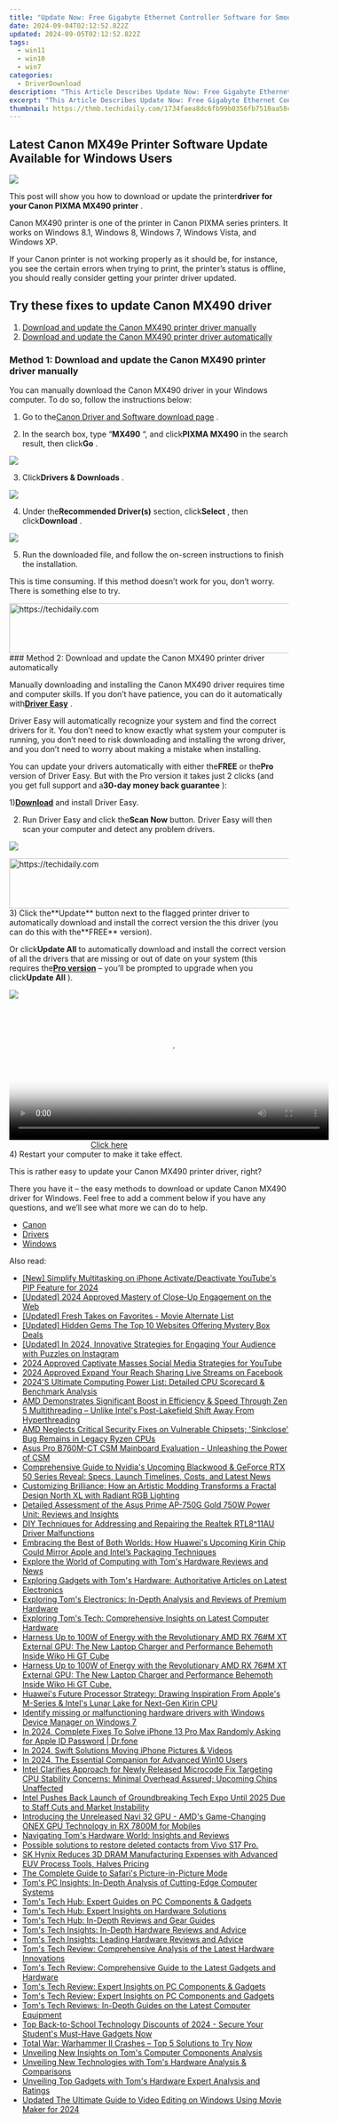 ```yaml
---
title: "Update Now: Free Gigabyte Ethernet Controller Software for Smooth Internet Connection"
date: 2024-09-04T02:12:52.822Z
updated: 2024-09-05T02:12:52.822Z
tags:
  - win11
  - win10
  - win7
categories:
  - DriverDownload
description: "This Article Describes Update Now: Free Gigabyte Ethernet Controller Software for Smooth Internet Connection"
excerpt: "This Article Describes Update Now: Free Gigabyte Ethernet Controller Software for Smooth Internet Connection"
thumbnail: https://thmb.techidaily.com/1734faea8dc6fb99b0356fb7510aa58c46806122f440ead1dafd4f608890d169.png
---
```


## Latest Canon MX49e Printer Software Update Available for Windows Users

![](https://images.drivereasy.com/wp-content/uploads/2019/01/image-122.png)

 This post will show you how to download or update the printer**driver for your Canon PIXMA MX490 printer** .

 Canon MX490 printer is one of the printer in Canon PIXMA series printers. It works on Windows 8.1, Windows 8, Windows 7, Windows Vista, and Windows XP.

 If your Canon printer is not working properly as it should be, for instance, you see the certain errors when trying to print, the printer’s status is offline, you should really consider getting your printer driver updated.

## Try these fixes to update Canon MX490 driver

1. [Download and update the Canon MX490 printer driver manually](https://tools.techidaily.com/drivereasy/download/)
2. [Download and update the Canon MX490 printer driver automatically](https://tools.techidaily.com/drivereasy/download/)

### Method 1: Download and update the Canon MX490 printer driver manually

 You can manually download the Canon MX490 driver in your Windows computer. To do so, follow the instructions below:

 1) Go to the[Canon Driver and Software download page](https://www.usa.canon.com/internet/portal/us/home/support?tab=drivers) .

 2) In the search box, type “**MX490** “, and click**PIXMA MX490** in the search result, then click**Go** .

![](https://images.drivereasy.com/wp-content/uploads/2019/01/image-130.png)

 3) Click**Drivers & Downloads** .

![](https://images.drivereasy.com/wp-content/uploads/2019/01/image-132.png)

 4) Under the**Recommended Driver(s)** section, click**Select** , then click**Download** .

![](https://images.drivereasy.com/wp-content/uploads/2019/01/image-133.png)

 5) Run the downloaded file, and follow the on-screen instructions to finish the installation.

 This is time consuming. If this method doesn’t work for you, don’t worry. There is something else to try.

<!-- affiliate ads begin -->
<a href="https://appsumo.8odi.net/c/5597632/2100534/7443" target="_top" id="2100534">
  <img src="//a.impactradius-go.com/display-ad/7443-2100534" border="0" alt="https://techidaily.com" width="728" height="90"/>
</a>
<img height="0" width="0" src="https://appsumo.8odi.net/i/5597632/2100534/7443" style="position:absolute;visibility:hidden;" border="0" />
<!-- affiliate ads end -->
### Method 2: Download and update the Canon MX490 printer driver automatically

 Manually downloading and installing the Canon MX490 driver requires time and computer skills. If you don’t have patience, you can do it automatically with[**Driver Easy**](https://tools.techidaily.com/drivereasy/download/) .

 Driver Easy will automatically recognize your system and find the correct drivers for it. You don’t need to know exactly what system your computer is running, you don’t need to risk downloading and installing the wrong driver, and you don’t need to worry about making a mistake when installing.

 You can update your drivers automatically with either the**FREE** or the**Pro** version of Driver Easy. But with the Pro version it takes just 2 clicks (and you get full support and a**30-day money back guarantee** ):

 1)[**Download**](https://tools.techidaily.com/drivereasy/download/) and install Driver Easy.

 2) Run Driver Easy and click the**Scan Now** button. Driver Easy will then scan your computer and detect any problem drivers.

![](https://images.drivereasy.com/wp-content/uploads/2019/01/image-128.png)

<!-- affiliate ads begin -->
<a href="https://appsumo.8odi.net/c/5597632/2137380/7443" target="_top" id="2137380">
  <img src="//a.impactradius-go.com/display-ad/7443-2137380" border="0" alt="https://techidaily.com" width="728" height="90"/>
</a>
<img height="0" width="0" src="https://appsumo.8odi.net/i/5597632/2137380/7443" style="position:absolute;visibility:hidden;" border="0" />
<!-- affiliate ads end -->
 3) Click the**Update** button next to the flagged printer driver to automatically download and install the correct version the this driver (you can do this with the**FREE** version).

 Or click**Update All** to automatically download and install the correct version of all the drivers that are missing or out of date on your system (this requires the[**Pro version**](https://tools.techidaily.com/drivereasy/download/) – you’ll be prompted to upgrade when you click**Update All** ).

![](https://images.drivereasy.com/wp-content/uploads/2019/01/image-129.png)

<!-- affiliate ads begin -->
<span id="1983472">
					<video width="576" height="240" style="cursor:pointer"
           poster="//a.impactradius-go.com/display-clicktoplayimage/1983472.png"
           onclick="if(!this.playClicked){this.play();this.setAttribute('controls',true);this.playClicked=true;}">
	   <source src="//a.impactradius-go.com/display-ad/22993-1983472">
	   <img src="//a.impactradius-go.com/display-clicktoplayimage/1983472.png" style="border: none; height: 100%; width: 100%; object-fit: contain">
	</video>
	<div style="width:360px;text-align:center"><a href="javascript:window.open(decodeURIComponent('https%3A%2F%2Fhomestyler.sjv.io%2Fc%2F5597632%2F1983472%2F22993'), '_blank');void(0);">Click here</a></div>
</span>
<img height="0" width="0" src="https://imp.pxf.io/i/5597632/1983472/22993" style="position:absolute;visibility:hidden;" border="0" />
<!-- affiliate ads end -->
4) Restart your computer to make it take effect.

This is rather easy to update your Canon MX490 printer driver, right?

 There you have it – the easy methods to download or update Canon MX490 driver for Windows. Feel free to add a comment below if you have any questions, and we’ll see what more we can do to help.

* [Canon](https://tools.techidaily.com/drivereasy/download/)
* [Drivers](https://tools.techidaily.com/drivereasy/download/)
* [Windows](https://tools.techidaily.com/drivereasy/download/)

<ins class="adsbygoogle"
     style="display:block"
     data-ad-format="autorelaxed"
     data-ad-client="ca-pub-7571918770474297"
     data-ad-slot="1223367746"></ins>



<ins class="adsbygoogle"
     style="display:block"
     data-ad-client="ca-pub-7571918770474297"
     data-ad-slot="8358498916"
     data-ad-format="auto"
     data-full-width-responsive="true"></ins>

<span class="atpl-alsoreadstyle">Also read:</span>
<div><ul>
<li><a href="https://fox-helps.techidaily.com/new-simplify-multitasking-on-iphone-activatedeactivate-youtubes-pip-feature-for-2024/"><u>[New] Simplify Multitasking on iPhone  Activate/Deactivate YouTube's PIP Feature for 2024</u></a></li>
<li><a href="https://vp-tips.techidaily.com/updated-2024-approved-mastery-of-close-up-engagement-on-the-web/"><u>[Updated] 2024 Approved  Mastery of Close-Up Engagement on the Web</u></a></li>
<li><a href="https://youtube-zero.techidaily.com/ed-fresh-takes-on-favorites-movie-alternate-list/"><u>[Updated] Fresh Takes on Favorites - Movie Alternate List</u></a></li>
<li><a href="https://some-knowledge.techidaily.com/updated-hidden-gems-the-top-10-websites-offering-mystery-box-deals/"><u>[Updated] Hidden Gems  The Top 10 Websites Offering Mystery Box Deals</u></a></li>
<li><a href="https://instagram-video-recordings.techidaily.com/updated-in-2024-innovative-strategies-for-engaging-your-audience-with-puzzles-on-instagram/"><u>[Updated] In 2024, Innovative Strategies for Engaging Your Audience with Puzzles on Instagram</u></a></li>
<li><a href="https://youtube-zero.techidaily.com/approved-captivate-masses-social-media-strategies-for-youtube/"><u>2024 Approved  Captivate Masses  Social Media Strategies for YouTube</u></a></li>
<li><a href="https://facebook-video-content.techidaily.com/2024-approved-expand-your-reach-sharing-live-streams-on-facebook/"><u>2024 Approved  Expand Your Reach  Sharing Live Streams on Facebook</u></a></li>
<li><a href="https://hardware-help.techidaily.com/2024s-ultimate-computing-power-list-detailed-cpu-scorecard-and-benchmark-analysis/"><u>2024'S Ultimate Computing Power List: Detailed CPU Scorecard & Benchmark Analysis</u></a></li>
<li><a href="https://hardware-help.techidaily.com/amd-demonstrates-significant-boost-in-efficiency-and-speed-through-zen-5-multithreading-unlike-intels-post-lakefield-shift-away-from-hyperthreading/"><u>AMD Demonstrates Significant Boost in Efficiency & Speed Through Zen 5 Multithreading – Unlike Intel's Post-Lakefield Shift Away From Hyperthreading</u></a></li>
<li><a href="https://hardware-help.techidaily.com/amd-neglects-critical-security-fixes-on-vulnerable-chipsets-sinkclose-bug-remains-in-legacy-ryzen-cpus/"><u>AMD Neglects Critical Security Fixes on Vulnerable Chipsets; 'Sinkclose' Bug Remains in Legacy Ryzen CPUs</u></a></li>
<li><a href="https://hardware-help.techidaily.com/asus-pro-b760m-ct-csm-mainboard-evaluation-unleashing-the-power-of-csm/"><u>Asus Pro B760M-CT CSM Mainboard Evaluation - Unleashing the Power of CSM</u></a></li>
<li><a href="https://hardware-help.techidaily.com/comprehensive-guide-to-nvidias-upcoming-blackwood-and-geforce-rtx-50-series-reveal-specs-launch-timelines-costs-and-latest-news/"><u>Comprehensive Guide to Nvidia's Upcoming Blackwood & GeForce RTX 50 Series Reveal: Specs, Launch Timelines, Costs, and Latest News</u></a></li>
<li><a href="https://hardware-help.techidaily.com/customizing-brilliance-how-an-artistic-modding-transforms-a-fractal-design-north-xl-with-radiant-rgb-lighting/"><u>Customizing Brilliance: How an Artistic Modding Transforms a Fractal Design North XL with Radiant RGB Lighting</u></a></li>
<li><a href="https://hardware-help.techidaily.com/detailed-assessment-of-the-asus-prime-ap-750g-gold-750w-power-unit-reviews-and-insights/"><u>Detailed Assessment of the Asus Prime AP-750G Gold 750W Power Unit: Reviews and Insights</u></a></li>
<li><a href="https://hardware-updates.techidaily.com/diy-techniques-for-addressing-and-repairing-the-realtek-rtl811au-driver-malfunctions/"><u>DIY Techniques for Addressing and Repairing the Realtek RTL8^11AU Driver Malfunctions</u></a></li>
<li><a href="https://hardware-help.techidaily.com/embracing-the-best-of-both-worlds-how-huaweis-upcoming-kirin-chip-could-mirror-apple-and-intels-packaging-techniques/"><u>Embracing the Best of Both Worlds: How Huawei's Upcoming Kirin Chip Could Mirror Apple and Intel’s Packaging Techniques</u></a></li>
<li><a href="https://hardware-help.techidaily.com/explore-the-world-of-computing-with-toms-hardware-reviews-and-news/"><u>Explore the World of Computing with Tom's Hardware Reviews and News</u></a></li>
<li><a href="https://hardware-help.techidaily.com/exploring-gadgets-with-toms-hardware-authoritative-articles-on-latest-electronics/"><u>Exploring Gadgets with Tom's Hardware: Authoritative Articles on Latest Electronics</u></a></li>
<li><a href="https://hardware-help.techidaily.com/exploring-toms-electronics-in-depth-analysis-and-reviews-of-premium-hardware/"><u>Exploring Tom's Electronics: In-Depth Analysis and Reviews of Premium Hardware</u></a></li>
<li><a href="https://hardware-help.techidaily.com/exploring-toms-tech-comprehensive-insights-on-latest-computer-hardware/"><u>Exploring Tom's Tech: Comprehensive Insights on Latest Computer Hardware</u></a></li>
<li><a href="https://hardware-help.techidaily.com/harness-up-to-100w-of-energy-with-the-revolutionary-amd-rx-76m-xt-external-gpu-the-new-laptop-charger-and-performance-behemoth-inside-wiko-hi-gt-cube/"><u>Harness Up to 100W of Energy with the Revolutionary AMD RX 76#M XT External GPU: The New Laptop Charger and Performance Behemoth Inside Wiko Hi GT Cube</u></a></li>
<li><a href="https://hardware-help.techidaily.com/1723964483569-harness-up-to-100w-of-energy-with-the-revolutionary-amd-rx-76m-xt-external-gpu-the-new-laptop-charger-and-performance-behemoth-inside-wiko-hi-gt-cube/"><u>Harness Up to 100W of Energy with the Revolutionary AMD RX 76#M XT External GPU: The New Laptop Charger and Performance Behemoth Inside Wiko Hi GT Cube.</u></a></li>
<li><a href="https://hardware-help.techidaily.com/huaweis-future-processor-strategy-drawing-inspiration-from-apples-m-series-and-intels-lunar-lake-for-next-gen-kirin-cpu/"><u>Huawei's Future Processor Strategy: Drawing Inspiration From Apple's M-Series & Intel's Lunar Lake for Next-Gen Kirin CPU</u></a></li>
<li><a href="https://review-topics.techidaily.com/identify-missing-or-malfunctioning-hardware-drivers-with-windows-device-manager-on-windows-7-by-drivereasy-guide/"><u>Identify missing or malfunctioning hardware drivers with Windows Device Manager on Windows 7</u></a></li>
<li><a href="https://iphone-unlock.techidaily.com/in-2024-complete-fixes-to-solve-iphone-13-pro-max-randomly-asking-for-apple-id-password-drfone-by-drfone-ios/"><u>In 2024, Complete Fixes To Solve iPhone 13 Pro Max Randomly Asking for Apple ID Password | Dr.fone</u></a></li>
<li><a href="https://vp-tips.techidaily.com/in-2024-swift-solutions-moving-iphone-pictures-and-videos/"><u>In 2024, Swift Solutions  Moving iPhone Pictures & Videos</u></a></li>
<li><a href="https://fox-hovers.techidaily.com/in-2024-the-essential-companion-for-advanced-win10-users/"><u>In 2024, The Essential Companion for Advanced Win10 Users</u></a></li>
<li><a href="https://hardware-help.techidaily.com/intel-clarifies-approach-for-newly-released-microcode-fix-targeting-cpu-stability-concerns-minimal-overhead-assured-upcoming-chips-unaffected/"><u>Intel Clarifies Approach for Newly Released Microcode Fix Targeting CPU Stability Concerns: Minimal Overhead Assured; Upcoming Chips Unaffected</u></a></li>
<li><a href="https://hardware-help.techidaily.com/intel-pushes-back-launch-of-groundbreaking-tech-expo-until-2025-due-to-staff-cuts-and-market-instability/"><u>Intel Pushes Back Launch of Groundbreaking Tech Expo Until 2025 Due to Staff Cuts and Market Instability</u></a></li>
<li><a href="https://hardware-help.techidaily.com/introducing-the-unreleased-navi-32-gpu-amds-game-changing-onex-gpu-technology-in-rx-7800m-for-mobiles/"><u>Introducing the Unreleased Navi 32 GPU - AMD's Game-Changing ONEX GPU Technology in RX 7800M for Mobiles</u></a></li>
<li><a href="https://hardware-help.techidaily.com/navigating-toms-hardware-world-insights-and-reviews/"><u>Navigating Tom's Hardware World: Insights and Reviews</u></a></li>
<li><a href="https://review-topics.techidaily.com/possible-solutions-to-restore-deleted-contacts-from-vivo-s17-pro-by-fonelab-android-recover-contacts/"><u>Possible solutions to restore deleted contacts from Vivo S17 Pro.</u></a></li>
<li><a href="https://hardware-help.techidaily.com/sk-hynix-reduces-3d-dram-manufacturing-expenses-with-advanced-euv-process-tools-halves-pricing/"><u>SK Hynix Reduces 3D DRAM Manufacturing Expenses with Advanced EUV Process Tools, Halves Pricing</u></a></li>
<li><a href="https://extra-lessons.techidaily.com/the-complete-guide-to-safaris-picture-in-picture-mode/"><u>The Complete Guide to Safari's Picture-in-Picture Mode</u></a></li>
<li><a href="https://hardware-help.techidaily.com/toms-pc-insights-in-depth-analysis-of-cutting-edge-computer-systems/"><u>Tom's PC Insights: In-Depth Analysis of Cutting-Edge Computer Systems</u></a></li>
<li><a href="https://hardware-help.techidaily.com/toms-tech-hub-expert-guides-on-pc-components-and-gadgets/"><u>Tom's Tech Hub: Expert Guides on PC Components & Gadgets</u></a></li>
<li><a href="https://hardware-help.techidaily.com/toms-tech-hub-expert-insights-on-hardware-solutions/"><u>Tom's Tech Hub: Expert Insights on Hardware Solutions</u></a></li>
<li><a href="https://hardware-help.techidaily.com/toms-tech-hub-in-depth-reviews-and-gear-guides/"><u>Tom's Tech Hub: In-Depth Reviews and Gear Guides</u></a></li>
<li><a href="https://hardware-help.techidaily.com/toms-tech-insights-in-depth-hardware-reviews-and-advice-t17239718730412/"><u>Tom's Tech Insights: In-Depth Hardware Reviews and Advice</u></a></li>
<li><a href="https://hardware-help.techidaily.com/toms-tech-insights-leading-hardware-reviews-and-advice/"><u>Tom's Tech Insights: Leading Hardware Reviews and Advice</u></a></li>
<li><a href="https://hardware-help.techidaily.com/toms-tech-review-comprehensive-analysis-of-the-latest-hardware-innovations/"><u>Tom's Tech Review: Comprehensive Analysis of the Latest Hardware Innovations</u></a></li>
<li><a href="https://hardware-help.techidaily.com/toms-tech-review-comprehensive-guide-to-the-latest-gadgets-and-hardware/"><u>Tom's Tech Review: Comprehensive Guide to the Latest Gadgets and Hardware</u></a></li>
<li><a href="https://hardware-help.techidaily.com/1723964481921-toms-tech-review-expert-insights-on-pc-components-and-gadgets/"><u>Tom's Tech Review: Expert Insights on PC Components & Gadgets</u></a></li>
<li><a href="https://hardware-help.techidaily.com/toms-tech-review-expert-insights-on-pc-components-and-gadgets/"><u>Tom's Tech Review: Expert Insights on PC Components and Gadgets</u></a></li>
<li><a href="https://hardware-help.techidaily.com/toms-tech-reviews-in-depth-guides-on-the-latest-computer-equipment/"><u>Tom's Tech Reviews: In-Depth Guides on the Latest Computer Equipment</u></a></li>
<li><a href="https://hardware-help.techidaily.com/top-back-to-school-technology-discounts-of-2024-secure-your-students-must-have-gadgets-now/"><u>Top Back-to-School Technology Discounts of 2024 - Secure Your Student's Must-Have Gadgets Now</u></a></li>
<li><a href="https://win-blog.techidaily.com/total-war-warhammer-ii-crashes-top-5-solutions-to-try-now/"><u>Total War: Warhammer II Crashes – Top 5 Solutions to Try Now</u></a></li>
<li><a href="https://hardware-help.techidaily.com/unveiling-new-insights-on-toms-computer-components-analysis/"><u>Unveiling New Insights on Tom's Computer Components Analysis</u></a></li>
<li><a href="https://hardware-help.techidaily.com/unveiling-new-technologies-with-toms-hardware-analysis-and-comparisons/"><u>Unveiling New Technologies with Tom's Hardware Analysis & Comparisons</u></a></li>
<li><a href="https://hardware-help.techidaily.com/unveiling-top-gadgets-with-toms-hardware-expert-analysis-and-ratings/"><u>Unveiling Top Gadgets with Tom's Hardware Expert Analysis and Ratings</u></a></li>
<li><a href="https://smart-video-creator.techidaily.com/updated-the-ultimate-guide-to-video-editing-on-windows-using-movie-maker-for-2024/"><u>Updated The Ultimate Guide to Video Editing on Windows Using Movie Maker for 2024</u></a></li>
</ul></div>
